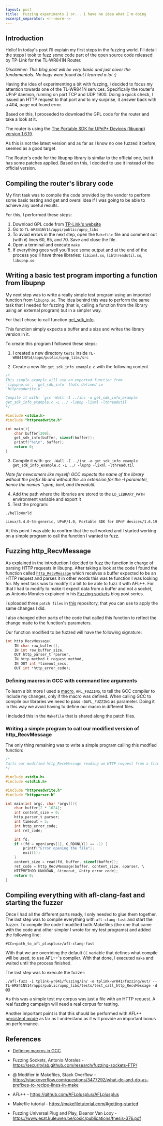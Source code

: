 ```yaml
---
layout: post
title:  Fuzzing experiments I or... I have no idea what I'm doing
excerpt_separator: <!--more-->
---
```


## Introduction

Hello! In today's post I'll explain my first steps in the fuzzing world. I'll detail the steps I took to fuzz some code part of the open source code released by TP-Link for the TL-WR841N Router.

_Disclaimer: This blog post will be very basic and just cover the fundamentals. No bugs were found but I learned a lot :)_

Having the idea of experimenting a bit with fuzzing, I decided to focus my attention towards one of the TL-WR841N services. Specifically the router's UPnP daemon, running on port TCP and UDP 1900. Doing a quick check, I issued an HTTP request to that port and to my surprise, it answer back with a 404, page not found error.

<!--more-->

Based on this, I proceeded to download the GPL code for the router and take a look at it.

The router is using the [The Portable SDK for UPnP* Devices (libupnp) version 1.6.19](https://github.com/pupnp/pupnp/tree/branch-1.6.x).

As this is not the latest version and as far as I know no one fuzzed it before, seemed as a good target.

The Router's code for the libupnp library is similar to the official one, but it has some patches applied. Based on this, I decided to use it instead of the official version.

## Compiling the router's library code

My first task was to compile the code provided by the vendor to perform some basic testing and get and overal idea if I was going to be able to achieve any useful results.

For this, I performed these steps:

1. Download GPL code from [TP-Link's website](https://static.tp-link.com/resources/gpl/TL-WR841NV14.tar.gz)
2. Go to `TL-WR841NV14/apps/public/upnp_libs`
3. To avoid errors in the next step, open the `Makefile` file and comment out (with `#`) lines 60, 65, and 70. Save and close the file.
3. Open a terminal and execute `make`
4. If everything goes well you'll see some output and at the end of the process you'll have three libraries: `libixml.so`, `libthreadutil.so`, `libupnp.so`

## Writing a basic test program importing a function from libupnp

My next step was to write a really simple test program using an imported function from `libupnp.so`. The idea behind this was to perform the same task that I needed for fuzzing (that is, calling a function from the library using an external program) but in a simpler way.

For that I chose to call function [get_sdk_info](https://github.com/pupnp/pupnp/blob/b6bd97581edd46e50e1bcd743671d9e2fd08d751/upnp/src/inc/httpreadwrite.h#L630).

This function simply expects a buffer and a size and writes the library version in it.

To create this program I followed these steps:

1. I created a new directory `tests` inside `TL-WR841NV14/apps/public/upnp_libs/src`

2. Create a new file `get_sdk_info_example.c` with the following content

```C
/*
This simple example will use an exported function from
`lipupnp.so`, `get_sdk_info` thats defined in
`httpreadwrite.h`

Compile it with: `gcc -Wall -I ../inc -o get_sdk_info_example
get_sdk_info_example.c -L ../ -lupnp -lixml -lthreadutil`
*/

#include <stdio.h>
#include "httpreadwrite.h"

int main(){
    char buffer[200];
    get_sdk_info(buffer, sizeof(buffer));
    printf("%s\n", buffer);
    return 0;
}
```
3. Compile it with: `gcc -Wall -I ../inc -o get_sdk_info_example get_sdk_info_example.c -L ../ -lupnp -lixml -lthreadutil`

_Note for newcomers like myself: GCC expects the name of the library without the prefix lib and without the .so extension for the -l parameter, hence the names "upnp, ixml, and threadutil._

4. Add the path where the libraries are stored to the `LD_LIBRARY_PATH` environment variable and export it
5. Test the program:

```
./helloWorld

Linux/5.4.0-54-generic, UPnP/1.0, Portable SDK for UPnP devices/1.6.19
```

At this point I was able to confirm that the call worked and I started working on a simple program to call the function I wanted to fuzz.

## Fuzzing http_RecvMessage

As explained in the introduction I decided to fuzz the function in charge of parsing HTTP requests in libupnp. After taking a look at the code I found the function called [`http_RecvMessage`](https://github.com/pupnp/pupnp/blob/b6bd97581edd46e50e1bcd743671d9e2fd08d751/upnp/src/genlib/net/http/httpreadwrite.c#L364) which receives a buffer expected to be an HTTP request and parses it in other words this was te function I was looking for. My next task was to modify it a bit to be able to fuzz it with AFL++. For that I had to modify to make it expect data from a buffer and not a socket, as Antonio Morales explained in his [Fuzzing sockets](https://securitylab.github.com/research/fuzzing-sockets-FTP/) blog post series.

I uploaded three `patch files` in [this](https://github.com/nahueldsanchez/tplink-wr841n-misc/tree/main/fuzzing) repository, that you can use to apply the same changes I did.

I also changed other parts of the code that called this function to reflect the change made to the function's parameters.

Our function modified to be fuzzed will have the following signature:

```C
int http_RecvMessage(
	IN char raw_buffer[],
	IN int raw_buffer_size,
	OUT http_parser_t *parser,
	IN http_method_t request_method,
	IN OUT int *timeout_secs,
	OUT int *http_error_code);
```

### Defining macros in GCC with command line arguments

To learn a bit more I used a [macro](https://www.linuxtopia.org/online_books/an_introduction_to_gcc/gccintro_34.html#:~:text=4.1%20Defining%20macros&text=The%20gcc%20option%20%2DD%20NAME,NAME%20from%20the%20command%20line.&text=Macros%20are%20generally%20undefined%2C%20unless,header%20file%20with%20%23define%20), `AFL_FUZZING`, to tell the GCC compiler to include my changes, only if the macro was defined. When calling GCC to compile our libraries we need to pass `-DAFL_FUZZING` as parameter. Doing it in this way we avoid having to define our macro in different files.

I included this in the `Makefile` that is shared along the patch files.

### Writing a simple program to call our modified version of http_RecvMessage

The only thing remaining was to write a simple program calling this modfied function:

```C
/*
Calls our modified http_RecvMessage reading an HTTP request from a file
*/

#include <stdio.h>
#include <stdlib.h>

#include "httpreadwrite.h"
#include "httpparser.h"

int main(int argc, char *argv[]){
    char buffer[2 * 1024];
    int content_size = 0;
    http_parser_t parser;
    int timeout = 5;
    int http_error_code;
    int ret_code;

    int fd;
    if ((fd = open(argv[1], O_RDONLY)) == -1) {
        printf("Error opening the file");
        exit(1);
    }
    content_size = read(fd, buffer, sizeof(buffer));
    ret_code = http_RecvMessage(buffer, content_size, &parser, \
    HTTPMETHOD_UNKNOWN, &timeout, &http_error_code);
    return 0;
}
```

## Compiling everything with afl-clang-fast and starting the fuzzer

Once I had all the different parts ready, I only needed to glue them together. The last step was to compile everything with `afl-clang-fast` and start the fuzzer. To compile the code I modified both Makefiles (the one that came with the code and other simpler I wrote for my test programs) and added the following line:

```
#CC=<path_to_afl_plusplus>/afl-clang-fast
```

With that we are overriding the default `CC` variable that defines what compile will be used, to use AFL++'s compiler. With that done, I executed `make` and waited until the process finished.

The last step was to execute the fuzzer:

```
./afl-fuzz -i tplink-wr841/fuzzing/in/ -o tplink-wr841/fuzzing/out/ -- TL-WR841NV14/apps/public/upnp_libs/tests/test_call_http_RecvMessage -d @@
```

As this was a simple test my corpus was just a file with an HTTP request. A real fuzzing campaign will need a real corpus for testing.

Another important point is that this should be performed with AFL++ [persistent mode](https://github.com/AFLplusplus/AFLplusplus/blob/stable/instrumentation/README.persistent_mode.md) as far as I understand as it will provide an important bonus on performance.

## References

- [Defining macros in GCC](https://www.linuxtopia.org/online_books/an_introduction_to_gcc/gccintro_34.html#:~:text=4.1%20Defining%20macros&text=The%20gcc%20option%20%2DD%20NAME,NAME%20from%20the%20command%20line.&text=Macros%20are%20generally%20undefined%2C%20unless,header%20file%20with%20%23define%20).

- Fuzzing Sockets, Antonio Morales - https://securitylab.github.com/research/fuzzing-sockets-FTP/

- @ Modifier in Makefiles, Stack Overflow - https://stackoverflow.com/questions/3477292/what-do-and-do-as-prefixes-to-recipe-lines-in-make

- AFL++ - https://github.com/AFLplusplus/AFLplusplus

- Makefile tutorial - https://makefiletutorial.com/#getting-started

- Fuzzing Universal Plug and Play, Eleanor Van Looy - https://www.esat.kuleuven.be/cosic/publications/thesis-376.pdf


